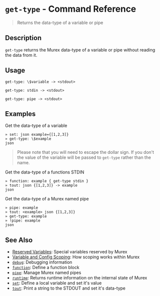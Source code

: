 # `get-type` - Command Reference

> Returns the data-type of a variable or pipe

## Description

`get-type` returns the Murex data-type of a variable or pipe without
reading the data from it.

## Usage

    get-type: \$variable -> <stdout>
    
    get-type: stdin -> <stdout>
    
    get-type: pipe -> <stdout>

## Examples

Get the data-type of a variable

    » set: json example={[1,2,3]}
    » get-type: \$example
    json
    
> Please note that you will need to escape the dollar sign. If you don't
> the value of the variable will be passed to `get-type` rather than the
> name.

Get the data-type of a functions STDIN

    » function: example { get-type stdin }
    » tout: json {[1,2,3]} -> example
    json
    
Get the data-type of a Murex named pipe

    » pipe: example
    » tout: <example> json {[1,2,3]}
    » get-type: example
    » !pipe: example
    json

## See Also

* [Reserved Variables](../user-guide/reserved-vars.md):
  Special variables reserved by Murex
* [Variable and Config Scoping](../user-guide/scoping.md):
  How scoping works within Murex
* [`debug`](../commands/debug.md):
  Debugging information
* [`function`](../commands/function.md):
  Define a function block
* [`pipe`](../commands/pipe.md):
  Manage Murex named pipes
* [`runtime`](../commands/runtime.md):
  Returns runtime information on the internal state of Murex
* [`set`](../commands/set.md):
  Define a local variable and set it's value
* [`tout`](../commands/tout.md):
  Print a string to the STDOUT and set it's data-type